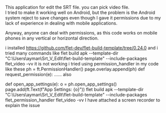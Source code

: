 This  application for edit the SRT file. you can pick video file.  
I tried to make it working well on Android, but the problem is the Android system reject to save changes even though I gave it permissions due to my lack of experience in dealing with mobile applications.  

Anyway, anyone can deal with permissions, as this code works on mobile phones in any vertical or horizontal direction.  

i installed https://github.com/flet-dev/flet-build-template/tree/0.24.0
 and i tried many commands like
flet build apk --template-dir "C:\Users\ayman\Srt_V_EdIt\flet-build-template" --include-packages  flet_video -vv 
it is not working
i tried using permission_handler in my code like these
ph = ft.PermissionHandler()
page.overlay.append(ph)
def request_permission(e):
      ......
also  

def open_app_settings(e):
    o = ph.open_app_settings()
    page.add(ft.Text(f"App Settings: {o}"))
flet build apk --template-dir "C:\Users\ayman\Srt_V_EdIt\flet-build-template" --include-packages flet_permission_handler flet_video -vv
I have attached a screen recorder to explain the issue

